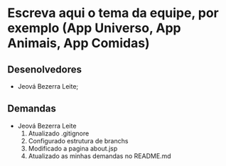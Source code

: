 # Escreva aqui o tema da equipe, por exemplo (App Universo, App Animais, App Comidas)

## Desenolvedores

- Jeová Bezerra Leite;

## Demandas

- Jeová Bezerra Leite
  1. Atualizado .gitignore
  2. Configurado estrutura de branchs
  3. Modificado a pagina about.jsp
  4. Atualizado as minhas demandas no README.md
